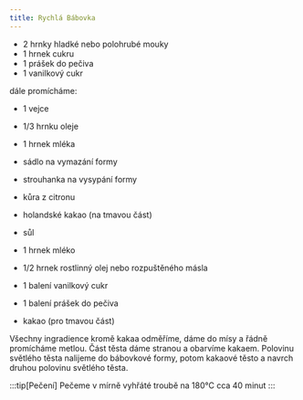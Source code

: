 ```yaml
---
title: Rychlá Bábovka
---
```


- 2 hrnky hladké nebo polohrubé mouky
- 1 hrnek cukru
- 1 prášek do pečiva
- 1 vanilkový cukr


dále promícháme:

- 1 vejce
- 1/3 hrnku oleje
- 1 hrnek mléka
- sádlo na vymazání formy
- strouhanka na vysypání formy
- kůra z citronu
- holandské kakao (na tmavou část)
- sůl



- 1 hrnek mléko
- 1/2 hrnek rostlinný olej nebo rozpuštěného másla
- 1 balení vanilkový cukr
- 1 balení prášek do pečiva
- kakao (pro tmavou část)

Všechny ingradience kromě kakaa odměříme, dáme do mísy a řádně promícháme metlou.
Část těsta dáme stranou a obarvíme kakaem. Polovinu světlého těsta nalijeme do
bábovkové formy, potom kakaové těsto a navrch druhou polovinu světlého těsta.


:::tip[Pečení]
Pečeme v mírně vyhřáté troubě na 180°C cca 40 minut
:::
